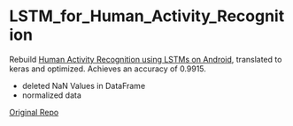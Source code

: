 # LSTM_for_Human_Activity_Recognition
Rebuild [Human Activity Recognition using LSTMs on Android](https://medium.com/@curiousily/human-activity-recognition-using-lstms-on-android-tensorflow-for-hackers-part-vi-492da5adef64), translated to keras and optimized. Achieves an accuracy of 0.9915.
* deleted NaN Values in DataFrame
* normalized data

[Original Repo](https://github.com/curiousily/TensorFlow-on-Android-for-Human-Activity-Recognition-with-LSTMs)
